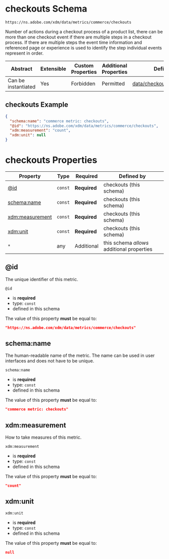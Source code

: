 
# checkouts Schema

```
https://ns.adobe.com/xdm/data/metrics/commerce/checkouts
```

Number of actions during a checkout process of a product list, there can be more than one checkout event if there are multiple steps in a checkout process. If there are multiple steps the event time information and referenced page or experience is used to identify the step individual events represent in order.

| Abstract | Extensible | Custom Properties | Additional Properties | Defined In |
|----------|------------|-------------------|-----------------------|------------|
| Can be instantiated | Yes | Forbidden | Permitted | [data/checkouts.schema.json](data/checkouts.schema.json) |

## checkouts Example
```json
{
  "schema:name": "commerce metric: checkouts",
  "@id": "https://ns.adobe.com/xdm/data/metrics/commerce/checkouts",
  "xdm:measurement": "count",
  "xdm:unit": null
}
```

# checkouts Properties

| Property | Type | Required | Defined by |
|----------|------|----------|------------|
| [@id](#@id) | `const` | **Required** | checkouts (this schema) |
| [schema:name](#schemaname) | `const` | **Required** | checkouts (this schema) |
| [xdm:measurement](#xdmmeasurement) | `const` | **Required** | checkouts (this schema) |
| [xdm:unit](#xdmunit) | `const` | **Required** | checkouts (this schema) |
| `*` | any | Additional | this schema *allows* additional properties |

## @id

The unique identifier of this metric.

`@id`
* is **required**
* type: `const`
* defined in this schema

The value of this property **must** be equal to:

```json
"https://ns.adobe.com/xdm/data/metrics/commerce/checkouts"
```





## schema:name

The human-readable name of the metric. The name can be used in user interfaces and does not have to be unique.

`schema:name`
* is **required**
* type: `const`
* defined in this schema

The value of this property **must** be equal to:

```json
"commerce metric: checkouts"
```





## xdm:measurement

How to take measures of this metric.

`xdm:measurement`
* is **required**
* type: `const`
* defined in this schema

The value of this property **must** be equal to:

```json
"count"
```





## xdm:unit


`xdm:unit`
* is **required**
* type: `const`
* defined in this schema

The value of this property **must** be equal to:

```json
null
```




